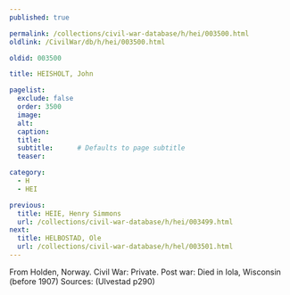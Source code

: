 ```yaml
---
published: true

permalink: /collections/civil-war-database/h/hei/003500.html
oldlink: /CivilWar/db/h/hei/003500.html

oldid: 003500

title: HEISHOLT, John

pagelist:
  exclude: false
  order: 3500
  image: 
  alt:
  caption:
  title:
  subtitle:      # Defaults to page subtitle
  teaser:

category: 
  - H 
  - HEI

previous:
  title: HEIE, Henry Simmons
  url: /collections/civil-war-database/h/hei/003499.html  
next:
  title: HELBOSTAD, Ole
  url: /collections/civil-war-database/h/hel/003501.html   
---
```

From Holden, Norway. Civil War: Private. Post war: Died in Iola, Wisconsin (before 1907) Sources: (Ulvestad p290)